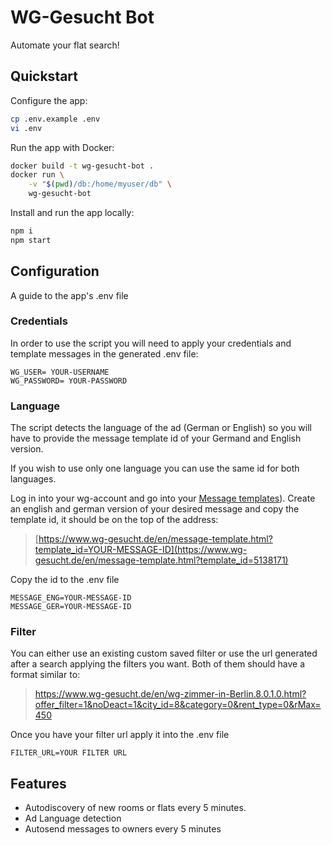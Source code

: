 # WG-Gesucht Bot

Automate your flat search!

## Quickstart

Configure the app:

```bash
cp .env.example .env
vi .env
```

Run the app with Docker:

```bash
docker build -t wg-gesucht-bot .
docker run \
    -v "$(pwd)/db:/home/myuser/db" \
    wg-gesucht-bot
```

Install and run the app locally:

```bash
npm i
npm start
```

## Configuration

A guide to the app's .env file

### Credentials

In order to use the script you will need to apply your credentials and template messages in the generated .env file:

```dotenv
WG_USER= YOUR-USERNAME
WG_PASSWORD= YOUR-PASSWORD
```

### Language

The script detects the language of the ad (German or English) so you will have to provide the message template id of your Germand and English version.

If you wish to use only one language you can use the same id for both languages.

Log in into your wg-account and go into your [Message templates](https://www.wg-gesucht.de/en/mein-wg-gesucht-message-templates.html)). Create an english and german version of your desired message and copy the template id, it should be on the top of the address:

> [https://www.wg-gesucht.de/en/message-template.html?template_id=YOUR-MESSAGE-ID](https://www.wg-gesucht.de/en/message-template.html?template_id=5138171)

Copy the id to the .env file

```dotenv
MESSAGE_ENG=YOUR-MESSAGE-ID
MESSAGE_GER=YOUR-MESSAGE-ID
```

### Filter

You can either use an existing custom saved filter or use the url generated after a search applying the filters you want. Both of them should have a format similar to:

> https://www.wg-gesucht.de/en/wg-zimmer-in-Berlin.8.0.1.0.html?offer_filter=1&noDeact=1&city_id=8&category=0&rent_type=0&rMax=450

Once you have your filter url apply it into the .env file

```dotenv
FILTER_URL=YOUR FILTER URL
```

## Features

- Autodiscovery of new rooms or flats every 5 minutes.
- Ad Language detection
- Autosend messages to owners every 5 minutes
